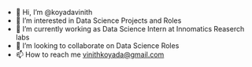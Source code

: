 - 👋 Hi, I’m @koyadavinith
- 👀 I’m interested in Data Science Projects and Roles
- 🌱 I’m currently working as Data Science Intern at Innomatics Reaserch labs
- 💞️ I’m looking to collaborate on Data Science Roles
- 📫 How to reach me vinithkoyada@gmail.com
